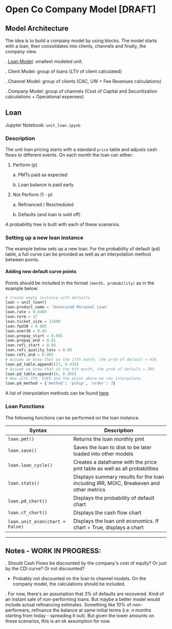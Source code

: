 # Open Co Company Model [DRAFT]

## Model Architecture

The idea is to build a company model by using blocks. The model starts with a loan, then consolidates into clients, channels and finally, the company view. 

. [Loan Model](#Loan): smallest modeled unit. 

. Client Model: group of loans (LTV of client calculated)

. Channel Model: group of clients (CAC, UW + Fee Revenues calculations)

. Company Model: group of channels (Cost of Capital and Securitization calculations + Operational expenses)

## Loan 

Jupyter Notebook: `unit_loan.ipynb`

### Description

The unit loan pricing starts with a standard `price` table and adjusts cash flows to different events. On each month the loan can either:

1. Perform (p)

    a. PMTs paid as expected

    b. Loan balance is paid early 

2. Not Perform (1 - p)

    a. Refinanced / Rescheduled
    
    b. Defaults (and loan is sold off)
    
A probability tree is built with each of these scenarios.


### Setting up a new loan instance

The example below sets up a new loan. For the probability of default (pd) table, a full curve can be provided as well as an interpolation method between points.

#### Adding new default curve points

Points should be included in the format `(month, probability)` as in the example below. 


```python
# Create empty instance with defaults
loan = unit_loan()
loan.product_name = 'Unsecured Personal Loan'
loan.rate = 0.0409
loan.term = 27
loan.ticket_size = 11600
loan.fpd30 = 0.085
loan.ever30 = 0.45
loan.prepay_start = 0.005
loan.prepay_end = 0.01
loan.refi_start = 0.04
loan.refi_quality_loss = 0.60
loan.refi_end = 0.005
# Assume we know that on the 17th month, the prob of default = 43% 
loan.pd_table.append((17, 0.43))
# Assume we know that on the 6th month, the prob of default = 30%
loan.pd_table.append((6, 0.30))
# Now with FPD, EVER and the point above we can interpolate
loan.pd_method = {'method': 'pchip', 'order': 3}
```

A list of interpolation methods can be found [here](https://tinyurl.com/6mkuyz6n)


### Loan Functions

The following functions can be performed on the loan instance. 

| Syntax      | Description |
| ----------- | ----------- |
| `loan.pmt()`   | Returns the loan monthly pmt |
| `loan.save()`  | Saves the loan to disk to be later loaded into other models |
| `loan.loan_cycle()` | Creates a dataframe with the price pmt table as well as all probabilities |
| `loan.stats()` | Displays summary results for the loan including IRR, MOIC, Breakeven and other metrics | 
| `loan.pd_chart()` | Displays the probability of default chart |
| `loan.cf_chart()` | Displays the cash flow chart |
| `loan.unit_econ(chart = False)` | Displays the loan unit economics. If chart = True, displays a chart |

    
-------------------------
## Notes - WORK IN PROGRESS:
 
. Should Cash Flows be discounted by the company's cost of equity? Or just by the CDI curve? Or not discounted?

- Probably not discounted on the loan to channel models. On the company model, the calculations should be included. 

. For now, there's an assumption that 3% of defaults are recovered. Kind of an instant sale of non-performing loans. But maybe a better model would include actual refinancing estimates. Something like 10% of non-performers, refinance the balance at same initial terms (i.e. n months starting from today - spreading it out). But given the lower amounts on these scenarios, this is an ok assumption for now. 